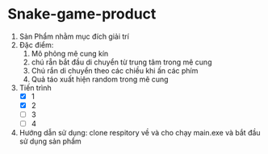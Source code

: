 # Snake-game-product
1. Sản Phẩm nhằm mục đích giải trí 
2. Đặc điểm: 
	1. Mô phỏng mê cung kín 
	2. chú rẵn bắt đầu di chuyển từ trung tâm trong mê cung 
	3. Chú rắn di chuyển theo các chiều khi ấn các phím 
	4. Quả táo xuất hiện random trong mê cung 
3. Tiến trình 
	- [x] 1
	- [x] 2 
	- [ ] 3
	- [ ] 4 
1. Hướng dẫn sử dụng: clone respitory về và cho chạy main.exe và bắt đầu sử dụng sản phẩm